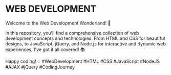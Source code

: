# WEB DEVELOPMENT

Welcome to the Web Development Wonderland! 🚀

In this repository, you'll find a comprehensive collection of web development concepts and technologies. From HTML and CSS for beautiful designs, to JavaScript, jQuery, and Node.js for interactive and dynamic web experiences, I've got it all covered! 📚 

Happy coding! 💡 
#WebDevelopment #HTML #CSS #JavaScript #NodeJS #AJAX #jQuery #CodingJourney
